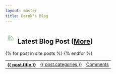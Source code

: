 ```yaml
---
layout: master
title: Derek's Blog
---
```


<div class='home_box' id='home_left'>
  <h2><a href='http://feeds.feedburner.com/derek0883n' class='float-right'><img src='/images/subscribe-icon.gif' alt='Subscribe'/></a> Latest Blog Post (<a href='/'>More</a>)</h2>
  
<table class='post-list'>
{% for post in site.posts %}
    <tr>
      <th><a href='{{ post.url }}'>{{ post.title }}</a></th>
      <td><a href='/{{ post.categories }}'> {{ post.categories }} </a> </td>
      <td><a href='{{post.url}}#disqus_thread'>Comments</a></td>
    </tr>
{% endfor %}
</table>
</div>
